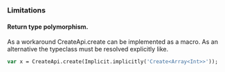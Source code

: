### Limitations

#### Return type polymorphism.

As a workaround CreateApi.create can be implemented as a macro. 
As an alternative the typeclass must be resolved explicitly like.

```haxe
var x = CreateApi.create(Implicit.implicitly('Create<Array<Int>>'));
```
